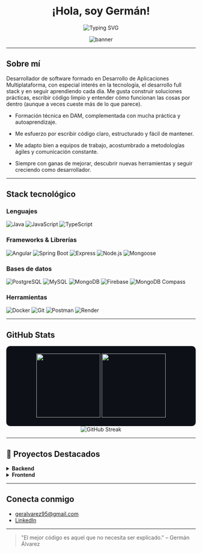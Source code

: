 <h1 align="center">¡Hola, soy Germán! </h1>

<p align="center">
  <img src="https://readme-typing-svg.herokuapp.com?font=Fira+Code&size=22&pause=1000&color=00C2CB&width=600&center=true&vCenter=true&lines=Desarrollador+de+software;Apasionado+por+la+tecnolog%C3%ADa+y+la+innovaci%C3%B3n;Siempre+aprendiendo%2C+siempre+construyendo" alt="Typing SVG" />
</p>

<p align="center">
  <img src="https://github.com/gerysx/gerysx/assets/banner-profesional-github.gif" alt="banner"/>
</p>

---

##  Sobre mí

Desarrollador de software formado en Desarrollo de Aplicaciones Multiplataforma, con especial interés en la tecnología, el desarrollo full stack y en seguir aprendiendo cada día. Me gusta construir soluciones prácticas, escribir código limpio y entender cómo funcionan las cosas por dentro (aunque a veces cueste más de lo que parece).

- Formación técnica en DAM, complementada con mucha práctica y autoaprendizaje.

- Me esfuerzo por escribir código claro, estructurado y fácil de mantener.

- Me adapto bien a equipos de trabajo, acostumbrado a metodologías ágiles y comunicación constante.

- Siempre con ganas de mejorar, descubrir nuevas herramientas y seguir creciendo como desarrollador. 

---

##  Stack tecnológico

### Lenguajes
![Java](https://img.shields.io/badge/Java-007396?style=for-the-badge&logo=java&logoColor=white)
![JavaScript](https://img.shields.io/badge/JavaScript-F7DF1E?style=for-the-badge&logo=javascript&logoColor=black)
![TypeScript](https://img.shields.io/badge/TypeScript-3178C6?style=for-the-badge&logo=typescript&logoColor=white)

### Frameworks & Librerías
![Angular](https://img.shields.io/badge/Angular-DD0031?style=for-the-badge&logo=angular&logoColor=white)
![Spring Boot](https://img.shields.io/badge/Spring%20Boot-6DB33F?style=for-the-badge&logo=spring-boot&logoColor=white)
![Express](https://img.shields.io/badge/Express.js-000000?style=for-the-badge&logo=express&logoColor=white)
![Node.js](https://img.shields.io/badge/Node.js-339933?style=for-the-badge&logo=nodedotjs&logoColor=white)
![Mongoose](https://img.shields.io/badge/Mongoose-880000?style=for-the-badge&logo=mongoose&logoColor=white)

### Bases de datos
![PostgreSQL](https://img.shields.io/badge/PostgreSQL-316192?style=for-the-badge&logo=postgresql&logoColor=white)
![MySQL](https://img.shields.io/badge/MySQL-4479A1?style=for-the-badge&logo=mysql&logoColor=white)
![MongoDB](https://img.shields.io/badge/MongoDB-47A248?style=for-the-badge&logo=mongodb&logoColor=white)
![Firebase](https://img.shields.io/badge/Firebase-FFCA28?style=for-the-badge&logo=firebase&logoColor=black)
![MongoDB Compass](https://img.shields.io/badge/MongoDB%20Compass-4DB33D?style=for-the-badge&logo=mongodb&logoColor=white)

### Herramientas
![Docker](https://img.shields.io/badge/Docker-2496ED?style=for-the-badge&logo=docker&logoColor=white)
![Git](https://img.shields.io/badge/Git-F05032?style=for-the-badge&logo=git&logoColor=white)
![Postman](https://img.shields.io/badge/Postman-FF6C37?style=for-the-badge&logo=postman&logoColor=white)
![Render](https://img.shields.io/badge/Render-46E3B7?style=for-the-badge&logo=render&logoColor=white)

---

##  GitHub Stats

<div align="center" style="background-color:#0d1117;padding:20px;border-radius:10px">
  <img height="170" src="https://github-readme-stats.vercel.app/api?username=gerysx&show_icons=true&theme=tokyonight&hide_border=true&count_private=true" />
  <img height="170" src="https://github-readme-stats.vercel.app/api/top-langs/?username=gerysx&layout=compact&theme=tokyonight&hide_border=true" />
</div>

<div align="center">
  <img src="https://streak-stats.demolab.com?user=gerysx&theme=tokyonight&hide_border=true" alt="GitHub Streak" />
</div>

---

## 🚀 Proyectos Destacados

<details>
  <summary><strong> Backend</strong></summary>

| Proyecto | Tecnologías | Descripción |
|----------|-------------|-------------|
| [ERP Node Ventas](https://github.com/gerysx/erp-node-ventas) | Node.js · Express · PostgreSQL · JWT | Backend de un sistema ERP con roles, autenticación, gestión de productos y clientes, y generación de facturas |
| [API REST Libros](https://github.com/gerysx/rest-api-node-mongo-docker) | Node.js · Express · MongoDB · Mongoose · Docker | API RESTful para gestión de libros con operaciones CRUD completas, MongoDB como base de datos y contenedores Docker para despliegue local |
| [API Auth JWT](https://github.com/gerysx/node-auth-jwt-api-rest-typescript) | Node.js · Express · TypeScript · Prisma · PostgreSQL · JWT | API REST con autenticación JWT, hasheo de contraseñas, Prisma ORM y PostgreSQL |
| [ERP JPA Hibernate](https://github.com/gerysx/Jpa-Hibernate) | Java · Spring Boot · JPA · Hibernate | Backend con ORM JPA/Hibernate para gestión de ventas y entidades relacionadas en Java |
| [CRUD MVC Form](https://github.com/gerysx/crud-mvc-form) | Java · Spring Boot · Thymeleaf | CRUD completo usando el patrón MVC, plantillas Thymeleaf y validación de formularios en Java |

</details>

<details>
  <summary><strong> Frontend</strong></summary>

| Proyecto | Tecnologías | Descripción |
|----------|-------------|-------------|
| [ERP Ventas Frontend](https://github.com/gerysx/erp-ventas-frontend) | Angular · Bootstrap | Panel administrativo para un ERP de ventas con rutas protegidas, roles y conexión a API REST |
| [App de Gestión Híbrida](https://github.com/gerysx/product-admin/) | Ionic · Firebase · Tailwind | App móvil multiplataforma con autenticación, estadísticas y gestión de productos con CRUD visual |
| [Contactos Angular](https://github.com/gerysx/contacts-angular) | Angular · Bootstrap | App para gestionar contactos con operaciones CRUD conectada a un backend REST |
| [E-commerce Spring](https://github.com/gerysx/spring-ecommerce) | HTML · CSS · Thymeleaf · Spring Boot | Frontend de un e-commerce básico construido con plantillas Thymeleaf conectadas al backend |

</details>


---

##  Conecta conmigo

-  geralvarez95@gmail.com  
-  [LinkedIn](https://www.linkedin.com/in/germanalvarezgonzalez/)

---

> "El mejor código es aquel que no necesita ser explicado." – Germán Álvarez
